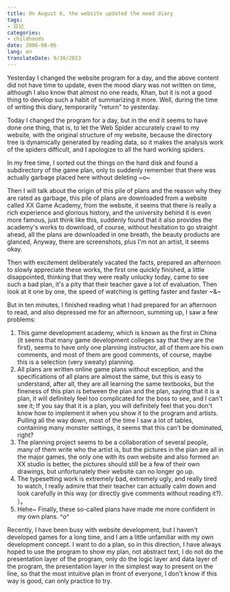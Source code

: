 ```yaml
---
title: On August 6, the website updated the mood diary
tags:
- 日记
categories:
- childhoods
date: 2006-08-06
lang: en
translateDate: 9/30/2023
---
```


Yesterday I changed the website program for a day, and the above content did not have time to update, even the mood diary was not written on time, although I also know that almost no one reads, Khan, but it is not a good thing to develop such a habit of summarizing it more. Well, during the time of writing this diary, temporarily "return" to yesterday.

Today I changed the program for a day, but in the end it seems to have done one thing, that is, to let the Web Spider accurately crawl to my website, with the original structure of my website, because the directory tree is dynamically generated by reading data, so it makes the analysis work of the spiders difficult, and I apologize to all the hard working spiders.

In my free time, I sorted out the things on the hard disk and found a subdirectory of the game plan, only to suddenly remember that there was actually garbage placed here without deleting ~o~

Then I will talk about the origin of this pile of plans and the reason why they are rated as garbage, this pile of plans are downloaded from a website called XX Game Academy, from the website, it seems that there is really a rich experience and glorious history, and the university behind it is even more famous, just think like this, suddenly found that it also provides the academy's works to download, of course, without hesitation to go straight ahead, all the plans are downloaded in one breath, the beauty products are glanced, Anyway, there are screenshots, plus I'm not an artist, it seems okay.

Then with excitement deliberately vacated the facts, prepared an afternoon to slowly appreciate these works, the first one quickly finished, a little disappointed, thinking that they were really unlucky today, came to see such a bad plan, it's a pity that their teacher gave a lot of evaluation. Then look at it one by one, the speed of watching is getting faster and faster ~&~

But in ten minutes, I finished reading what I had prepared for an afternoon to read, and also depressed me for an afternoon, summing up, I saw a few problems:

1. This game development academy, which is known as the first in China (it seems that many game development colleges say that they are the first), seems to have only one planning instructor, all of them are his own comments, and most of them are good comments, of course, maybe this is a selection (very sweaty) planning.
2. All plans are written online game plans without exception, and the specifications of all plans are almost the same, but this is easy to understand, after all, they are all learning the same textbooks, but the fineness of this plan is between the plan and the plan, saying that it is a plan, it will definitely feel too complicated for the boss to see, and I can't see it; If you say that it is a plan, you will definitely feel that you don't know how to implement it when you show it to the program and artists. Pulling all the way down, most of the time I saw a lot of tables, containing many monster settings, it seems that this can't be dominated, right?
3. The planning project seems to be a collaboration of several people, many of them write who the artist is, but the pictures in the plan are all in the major games, the only one with its own website and also formed an XX studio is better, the pictures should still be a few of their own drawings, but unfortunately their website can no longer go up.
4. The typesetting work is extremely bad, extremely ugly, and really tired to watch, I really admire that their teacher can actually calm down and look carefully in this way (or directly give comments without reading it?). ）。
5. Hehe~ Finally, these so-called plans have made me more confident in my own plans. ^o^

Recently, I have been busy with website development, but I haven't developed games for a long time, and I am a little unfamiliar with my own development concept. I want to do a plan, so in this direction, I have always hoped to use the program to show my plan, not abstract text, I do not do the presentation layer of the program, only do the logic layer and data layer of the program, the presentation layer in the simplest way to present on the line, so that the most intuitive plan in front of everyone, I don't know if this way is good, can only practice to try.
